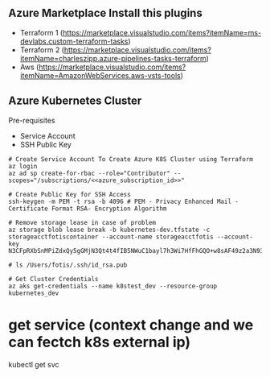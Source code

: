 
## Azure Marketplace Install this plugins
- Terraform 1 (https://marketplace.visualstudio.com/items?itemName=ms-devlabs.custom-terraform-tasks)
- Terraform 2 (https://marketplace.visualstudio.com/items?itemName=charleszipp.azure-pipelines-tasks-terraform)
- Aws (https://marketplace.visualstudio.com/items?itemName=AmazonWebServices.aws-vsts-tools)

## Azure Kubernetes Cluster

Pre-requisites
- Service Account
- SSH Public Key


```
# Create Service Account To Create Azure K8S Cluster using Terraform
az login
az ad sp create-for-rbac --role="Contributor" --scopes="/subscriptions/<<azure_subscription_id>>"

# Create Public Key for SSH Access
ssh-keygen -m PEM -t rsa -b 4096 # PEM - Privacy Enhanced Mail - Certificate Format RSA- Encryption Algorithm

# Remove storage lease in case of problem
az storage blob lease break -b kubernetes-dev.tfstate -c storageacctfotiscontainer --account-name storageacctfotis --account-key N3CFpRXbSnMPiZdxQy5gGMjN3Qt4t4fIB5NWuC1bayl7h3Wi7HfFhGQO+w8sAF49z2a3N93r7piLh4N2zZjS4w==

# ls /Users/fotis/.ssh/id_rsa.pub

# Get Cluster Credentials
az aks get-credentials --name k8stest_dev --resource-group kubernetes_dev
```
# get service (context change and we can fectch k8s external ip)
kubectl get svc